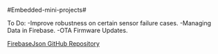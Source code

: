 #Embedded-mini-projects#

To Do:
-Improve robustness on certain sensor failure cases.
-Managing Data in Firebase.
-OTA Firmware Updates.

[FirebaseJson GitHub Repository](https://github.com/mobizt/FirebaseJson)



